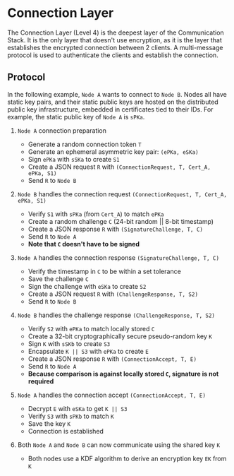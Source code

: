 # Connection Layer

The Connection Layer (Level 4) is the deepest layer of the Communication Stack. It is the only layer that doesn't use
encryption, as it is the layer that establishes the encrypted connection between 2 clients. A multi-message protocol is
used to authenticate the clients and establish the connection.

## Protocol

In the following example, `Node A` wants to connect to `Node B`. Nodes all have static key pairs, and their static
public keys are hosted on the distributed public key infrastructure, embedded in certificates tied to their IDs. For
example, the static public key of `Node A` is `sPKa`.

1. `Node A` connection preparation
    - Generate a random connection token `T`
    - Generate an ephemeral asymmetric key pair: `(ePKa, eSKa)`
    - Sign `ePKa` with `sSKa` to create `S1`
    - Create a JSON request `R` with `(ConnectionRequest, T, Cert_A, ePKa, S1)`
    - Send `R` to `Node B`

2. `Node B` handles the connection request `(ConnectionRequest, T, Cert_A, ePKa, S1)`
    - Verify `S1` with `sPKa` (from `Cert_A`) to match `ePKa`
    - Create a random challenge `C` (24-bit random || 8-bit timestamp)
    - Create a JSON response `R` with `(SignatureChallenge, T, C)`
    - Send `R` to `Node A`
    - **Note that `C` doesn't have to be signed**

3. `Node A` handles the connection response `(SignatureChallenge, T, C)`
    - Verify the timestamp in `C` to be within a set tolerance
    - Save the challenge `C`
    - Sign the challenge with `eSKa` to create `S2`
    - Create a JSON request `R` with `(ChallengeResponse, T, S2)`
    - Send `R` to `Node B`

4. `Node B` handles the challenge response `(ChallengeResponse, T, S2)`
    - Verify `S2` with `ePKa` to match locally stored `C`
    - Create a 32-bit cryptographically secure pseudo-random key `K`
    - Sign `K` with `sSKb` to create `S3`
    - Encapsulate `K || S3` with `ePKa` to create `E`
    - Create a JSON response `R` with `(ConnectionAccept, T, E)`
    - Send `R` to `Node A`
    - **Because comparison is against locally stored `C`, signature is not required**

5. `Node A` handles the connection accept `(ConnectionAccept, T, E)`
    - Decrypt `E` with `eSKa` to get `K || S3`
    - Verify `S3` with `sPKb` to match `K`
    - Save the key `K`
    - Connection is established

6. Both `Node A` and `Node B` can now communicate using the shared key `K`
    - Both nodes use a KDF algorithm to derive an encryption key `EK` from `K`
